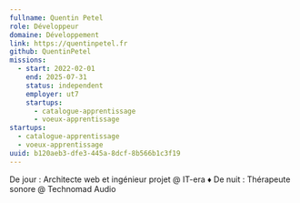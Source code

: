 ```yaml
---
fullname: Quentin Petel
role: Développeur
domaine: Développement
link: https://quentinpetel.fr
github: QuentinPetel
missions:
  - start: 2022-02-01
    end: 2025-07-31
    status: independent
    employer: ut7
    startups:
      - catalogue-apprentissage
      - voeux-apprentissage
startups:
  - catalogue-apprentissage
  - voeux-apprentissage
uuid: b120aeb3-dfe3-445a-8dcf-8b566b1c3f19
---
```

De jour : Architecte web et ingénieur projet @ IT-era ♦ De nuit : Thérapeute sonore @ Technomad Audio
